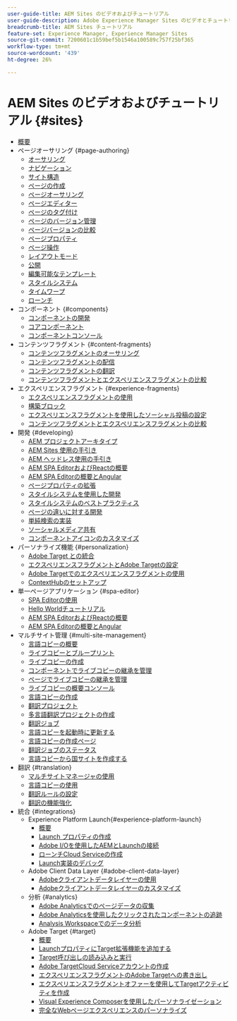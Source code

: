 ```yaml
---
user-guide-title: AEM Sites のビデオおよびチュートリアル
user-guide-description: Adobe Experience Manager Sites のビデオとチュートリアルのコレクションです。
breadcrumb-title: AEM Sites チュートリアル
feature-set: Experience Manager, Experience Manager Sites
source-git-commit: 7200601c1b59bef5b1546a100589c757f25bf365
workflow-type: tm+mt
source-wordcount: '439'
ht-degree: 26%

---
```



# AEM Sites のビデオおよびチュートリアル {#sites}

+ [概要](overview.md)
+ ページオーサリング {#page-authoring}
   + [オーサリング](page-authoring/aem-sites-authoring-overview.md)
   + [ナビゲーション](page-authoring/basic-handling-sites-feature-video-use.md)
   + [サイト構造](page-authoring/content-hierarchy-feature-video-use.md)
   + [ページの作成](page-authoring/creating-page-feature-video-use.md)
   + [ページオーサリング](page-authoring/page-authoring-overview-feature-video-use.md)
   + [ページエディター](page-authoring/page-editor-feature-video-use.md)
   + [ページのタグ付け](page-authoring/page-tagging-feature-video-use.md)
   + [ページのバージョン管理](page-authoring/page-versioning-feature-video-use.md)
   + [ページバージョンの比較](page-authoring/page-diff-feature-video-use.md)
   + [ページプロパティ](page-authoring/page-properties-feature-video-understand.md)
   + [ページ操作](page-authoring/page-operations-feature-video-use.md)
   + [レイアウトモード](page-authoring/responsive-layout-feature-video-understand.md)
   + [公開](page-authoring/publication-management-feature-video-use.md)
   + [編集可能なテンプレート](page-authoring/template-editor-feature-video-use.md)
   + [スタイルシステム](page-authoring/style-system-feature-video-use.md)
   + [タイムワープ](page-authoring/timewarp-feature-video-use.md)
   + [ローンチ](page-authoring/launches.md)
+ コンポーネント {#components}
   + [コンポーネントの開発](components/component-development.md)
   + [コアコンポーネント](components/core-components-feature-video-understand.md)
   + [コンポーネントコンソール](components/components-console-feature-video-use.md)
+ コンテンツフラグメント {#content-fragments}
   + [コンテンツフラグメントのオーサリング](content-fragments/content-fragments-feature-video-use.md)
   + [コンテンツフラグメントの配信](content-fragments/content-fragments-delivery-feature-video-use.md)
   + [コンテンツフラグメントの翻訳](content-fragments/content-fragments-translation-feature-video-use.md)
   + [コンテンツフラグメントとエクスペリエンスフラグメントの比較](content-fragments/understand-content-fragments-and-experience-fragments.md)
+ エクスペリエンスフラグメント {#experience-fragments}
   + [エクスペリエンスフラグメントの使用](experience-fragments/experience-fragments-feature-video-use.md)
   + [構築ブロック](experience-fragments/building-blocks.md)
   + [エクスペリエンスフラグメントを使用したソーシャル投稿の設定](experience-fragments/experience-fragments-social-technical-video-setup.md)
   + [コンテンツフラグメントとエクスペリエンスフラグメントの比較](https://experienceleague.adobe.com/docs/experience-manager-learn/sites/content-fragments/understand-content-fragments-and-experience-fragments.html)
+ 開発 {#developing}
   + [AEM プロジェクトアーキタイプ](developing/aem-project-archetype.md)
   + [AEM Sites 使用の手引き](https://experienceleague.adobe.com/docs/experience-manager-learn/getting-started-wknd-tutorial-develop/overview.html)
   + [AEM ヘッドレス使用の手引き](https://experienceleague.adobe.com/docs/experience-manager-learn/getting-started-with-aem-headless/overview.html)
   + [AEM SPA EditorおよびReactの概要](https://experienceleague.adobe.com/docs/experience-manager-learn/getting-started-with-aem-headless/spa-editor/react/overview.html)
   + [AEM SPA Editorの概要とAngular](https://experienceleague.adobe.com/docs/experience-manager-learn/getting-started-with-aem-headless/spa-editor/angular/overview.html)
   + [ページプロパティの拡張](developing/page-properties-technical-video-develop.md)
   + [スタイルシステムを使用した開発](developing/style-system-technical-video-understand.md)
   + [スタイルシステムのベストプラクティス](developing/style-organization-style-system-understand-article.md)
   + [ページの違いに対する開発](developing/page-diff-technical-video-develop.md)
   + [単純検索の実装](developing/search-tutorial-develop.md)
   + [ソーシャルメディア共有](developing/social-media-sharing-technical-video-use.md)
   + [コンポーネントアイコンのカスタマイズ](developing/component-icons-technical-video-develop.md)
+ パーソナライズ機能 {#personalization}
   + [Adobe Target との統合](https://helpx.adobe.com/marketing-cloud/how-to/aem-target.html)
   + [エクスペリエンスフラグメントとAdobe Targetの設定](personalization/experience-fragment-target-technical-video-setup.md)
   + [Adobe Targetでのエクスペリエンスフラグメントの使用](personalization/experience-fragment-target-offer-feature-video-use.md)
   + [ContextHubのセットアップ](personalization/context-hub-technical-video-setup.md)
+ 単一ページアプリケーション {#spa-editor}
   + [SPA Editorの使用](spa-editor/spa-editor-framework-feature-video-use.md)
   + [Hello Worldチュートリアル](spa-editor/spa-editor-helloworld-tutorial-use.md)
   + [AEM SPA EditorおよびReactの概要](https://experienceleague.adobe.com/docs/experience-manager-learn/getting-started-with-aem-headless/spa-editor/react/overview.html)
   + [AEM SPA Editorの概要とAngular](https://experienceleague.adobe.com/docs/experience-manager-learn/getting-started-with-aem-headless/spa-editor/angular/overview.html)
+ マルチサイト管理 {#multi-site-management}
   + [言語コピーの概要](./multi-site-management/language-copy-overview.md)
   + [ライブコピーとブループリント](./multi-site-management/live-copy-and-blueprint.md)
   + [ライブコピーの作成](./multi-site-management/create-live-copy.md)
   + [コンポーネントでライブコピーの継承を管理](./multi-site-management/manage-component-inheritance-live-copy.md)
   + [ページでライブコピーの継承を管理](./multi-site-management/manage-page-inheritance-live-copy.md)
   + [ライブコピーの概要コンソール](./multi-site-management/live-copy-overview-console.md)
   + [言語コピーの作成](./multi-site-management/create-language-copy.md)
   + [翻訳プロジェクト](./multi-site-management/manage-translation-projects.md)
   + [多言語翻訳プロジェクトの作成](./multi-site-management/create-multinational-translational-project.md)
   + [翻訳ジョブ](./multi-site-management/create-translation-job.md)
   + [言語コピーを起動時に更新する](./multi-site-management/updating-language-copy.md)
   + [言語コピーの作成ページ](./multi-site-management/create-new-page-language-copy.md)
   + [翻訳ジョブのステータス](./multi-site-management/translation-job-status.md)
   + [言語コピーから国サイトを作成する](./multi-site-management/create-new-site.md)
+ 翻訳 {#translation}
   + [マルチサイトマネージャの使用](translation/multi-site-manager-feature-video-use.md)
   + [言語コピーの使用](translation/language-copy-feature-video-use.md)
   + [翻訳ルールの設定](translation/translation-rules-editor-technical-video-setup.md)
   + [翻訳の機能強化](translation/translation-enhancements-feature-video-use.md)
+ 統合 {#integrations}
   + Experience Platform Launch{#experience-platform-launch}
      + [概要](integrations/experience-platform-launch/overview.md)
      + [Launch プロパティの作成](integrations/experience-platform-launch/create-launch-property.md)
      + [Adobe I/Oを使用したAEMとLaunchの接続](integrations/experience-platform-launch/connect-aem-launch-adobe-io.md)
      + [ローンチCloud Serviceの作成](integrations/experience-platform-launch/create-launch-cloud-service.md)
      + [Launch実装のデバッグ](integrations/experience-platform-launch/debug-launch-implementation.md)
   + Adobe Client Data Layer {#adobe-client-data-layer}
      + [Adobeクライアントデータレイヤーの使用](integrations/adobe-client-data-layer/data-layer-overview.md)
      + [Adobeクライアントデータレイヤーのカスタマイズ](integrations/adobe-client-data-layer/data-layer-customize.md)
   + 分析 {#analytics}
      + [Adobe Analyticsでのページデータの収集](integrations/analytics/collect-data-analytics.md)
      + [Adobe Analyticsを使用したクリックされたコンポーネントの追跡](integrations/analytics/track-clicked-component.md)
      + [Analysis Workspaceでのデータ分析](integrations/analytics/create-analytics-workspace.md)
   + Adobe Target {#target}
      + [概要](integrations/adobe-target/overview.md)
      + [LaunchプロパティにTarget拡張機能を追加する](integrations/adobe-target/add-target-launch-extension.md)
      + [Target呼び出しの読み込みと実行](integrations/adobe-target/load-and-fire-target.md)
      + [Adobe TargetCloud Serviceアカウントの作成](integrations/adobe-target/setup-aem-target-cloud-service.md)
      + [エクスペリエンスフラグメントのAdobe Targetへの書き出し](integrations/adobe-target/export-experience-fragment-target.md)
      + [エクスペリエンスフラグメントオファーを使用してTargetアクティビティを作成](integrations/adobe-target/create-target-activity.md)
      + [Visual Experience Composerを使用したパーソナライゼーション](integrations/adobe-target/personalization-using-vec.md)
      + [完全なWebページエクスペリエンスのパーソナライズ](integrations/adobe-target/personalization-web-page.md)
